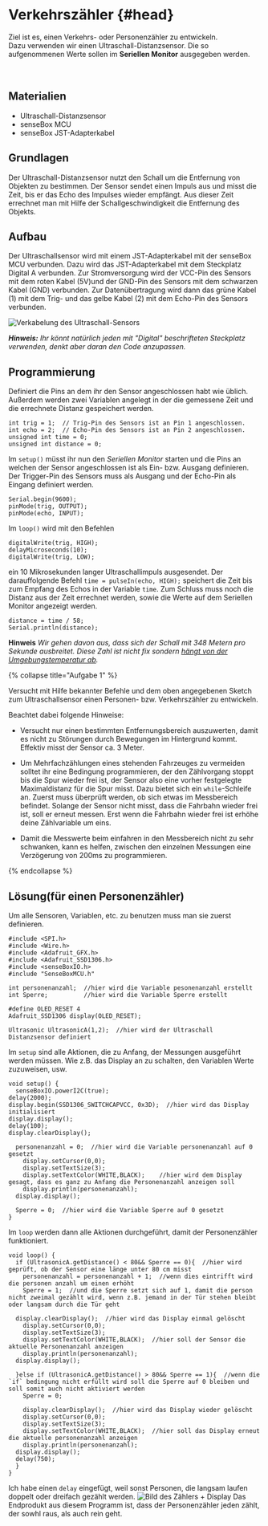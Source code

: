 # Verkehrszähler {#head}

<div class="description">
Ziel ist es, einen Verkehrs- oder Personenzähler zu entwickeln. <br>
Dazu verwenden wir einen Ultraschall-Distanzsensor.
Die so aufgenommenen Werte sollen im <b>Seriellen Monitor</b> ausgegeben werden.
</div>
<div class="line">
    <br>
    <br>
</div>

## Materialien
* Ultraschall-Distanzsensor
* senseBox MCU
* senseBox JST-Adapterkabel

## Grundlagen
Der Ultraschall-Distanzsensor nutzt den Schall um die Entfernung von Objekten zu bestimmen. Der Sensor sendet einen Impuls aus und misst die Zeit, bis er das Echo des Impulses wieder empfängt. Aus dieser Zeit errechnet man mit Hilfe der Schallgeschwindigkeit die Entfernung des Objekts.

## Aufbau
Der Ultraschallsensor wird mit einem JST-Adapterkabel mit der senseBox MCU verbunden. Dazu wird das JST-Adapterkabel mit dem Steckplatz Digital A verbunden.
Zur Stromversorgung wird der VCC-Pin des Sensors mit dem roten Kabel (5V)und der GND-Pin des Sensors mit
dem schwarzen Kabel (GND) verbunden. Zur Datenübertragung wird dann das grüne Kabel (1) mit dem Trig- und das gelbe Kabel (2) mit dem Echo-Pin des Sensors verbunden.

![Verkabelung des Ultraschall-Sensors](../../../pictures/projekte/Verkehrszaehler_v2.png)

***Hinweis:*** *Ihr könnt natürlich jeden mit "Digital" beschrifteten Steckplatz verwenden, denkt aber daran den Code anzupassen.*

## Programmierung

Definiert die Pins an dem ihr den Sensor angeschlossen habt wie üblich.
Außerdem werden zwei Variablen angelegt in der die gemessene Zeit und die errechnete Distanz gespeichert werden.

```arduino
int trig = 1;  // Trig-Pin des Sensors ist an Pin 1 angeschlossen.
int echo = 2;  // Echo-Pin des Sensors ist an Pin 2 angeschlossen.
unsigned int time = 0;
unsigned int distance = 0;
```

Im `setup()` müsst ihr nun den *Seriellen Monitor* starten und die Pins an welchen der Sensor angeschlossen ist als Ein- bzw. Ausgang definieren. Der Trigger-Pin des Sensors muss als Ausgang und der Echo-Pin als Eingang definiert werden.

```arduino
Serial.begin(9600);
pinMode(trig, OUTPUT);
pinMode(echo, INPUT);

```

Im `loop()` wird mit den Befehlen
```arduino
digitalWrite(trig, HIGH);
delayMicroseconds(10);
digitalWrite(trig, LOW);
```
ein 10 Mikrosekunden langer Ultraschallimpuls ausgesendet.
Der darauffolgende Befehl `time = pulseIn(echo, HIGH);` speichert die Zeit bis zum Empfang des Echos in der Variable `time`.
Zum Schluss muss noch die Distanz aus der Zeit errechnet werden, sowie die Werte auf dem Seriellen Monitor angezeigt werden.

```arduino
distance = time / 58;
Serial.println(distance);
```
**Hinweis** *Wir gehen davon aus, dass sich der Schall mit 348 Metern pro Sekunde ausbreitet. Diese Zahl ist nicht fix sondern [hängt von der Umgebungstemperatur ab](https://de.wikipedia.org/wiki/Schallgeschwindigkeit#Temperaturabh.C3.A4ngigkeit_in_Luft).*

{% collapse title="Aufgabe 1" %}

Versucht mit Hilfe bekannter Befehle und dem oben angegebenen Sketch zum Ultraschallsensor einen Personen- bzw. Verkehrszähler zu entwickeln.

Beachtet dabei folgende Hinweise:
- Versucht nur einen bestimmten Entfernungsbereich auszuwerten, damit es
nicht zu Störungen durch Bewegungen im Hintergrund kommt. Effektiv misst der Sensor ca. 3 Meter.

- Um Mehrfachzählungen eines stehenden Fahrzeuges zu vermeiden solltet ihr eine Bedingung programmieren, der den Zählvorgang stoppt bis die Spur wieder frei ist, der Sensor also eine vorher festgelegte Maximaldistanz für die Spur misst. Dazu bietet sich ein `while`-Schleife an. Zuerst muss überprüft werden, ob sich etwas im Messbereich befindet. Solange der Sensor nicht misst, dass die Fahrbahn wieder frei ist, soll er erneut messen. Erst wenn die Fahrbahn wieder frei ist erhöhe deine Zählvariable um eins.

- Damit die Messwerte beim einfahren in den Messbereich nicht zu sehr schwanken, kann es helfen, zwischen den einzelnen Messungen eine Verzögerung von 200ms zu programmieren.
    
{% endcollapse %}

## Lösung(für einen Personenzähler)

Um alle Sensoren, Variablen, etc. zu benutzen muss man sie zuerst definieren.
```arduino
#include <SPI.h>
#include <Wire.h>
#include <Adafruit_GFX.h>
#include <Adafruit_SSD1306.h>
#include <senseBoxIO.h>
#include "SenseBoxMCU.h"

int personenanzahl;  //hier wird die Variable pesonenanzahl erstellt
int Sperre;          //hier wird die Variable Sperre erstellt

#define OLED_RESET 4
Adafruit_SSD1306 display(OLED_RESET);

Ultrasonic UltrasonicA(1,2);  //hier wird der Ultraschall Distanzsensor definiert
```
Im `setup` sind alle Aktionen, die zu Anfang, der Messungen ausgeführt werden müssen. Wie z.B. das Display an zu schalten, den Variablen Werte zuzuweisen, usw.
```arduino
void setup() {
  senseBoxIO.powerI2C(true);
delay(2000);
display.begin(SSD1306_SWITCHCAPVCC, 0x3D);  //hier wird das Display initialisiert
display.display();
delay(100);
display.clearDisplay();

  personenanzahl = 0;  //hier wird die Variable personenanzahl auf 0 gesetzt
    display.setCursor(0,0);
    display.setTextSize(3);
    display.setTextColor(WHITE,BLACK);    //hier wird dem Display gesagt, dass es ganz zu Anfang die Personenanzahl anzeigen soll
    display.println(personenanzahl);
  display.display();

  Sperre = 0;  //hier wird die Variable Sperre auf 0 gesetzt
}
```
Im `loop` werden dann alle Aktionen durchgeführt, damit der Personenzähler funktioniert.
```arduino
void loop() {
  if (UltrasonicA.getDistance() < 80&& Sperre == 0){  //hier wird geprüft, ob der Sensor eine länge unter 80 cm misst
    personenanzahl = personenanzahl + 1;  //wenn dies eintrifft wird die personen anzahl um einen erhöht
    Sperre = 1;  //und die Sperre setzt sich auf 1, damit die person nicht zweimal gezählt wird, wenn z.B. jemand in der Tür stehen bleibt oder langsam durch die Tür geht
    
  display.clearDisplay();  //hier wird das Display einmal gelöscht
    display.setCursor(0,0);
    display.setTextSize(3);
    display.setTextColor(WHITE,BLACK);  //hier soll der Sensor die aktuelle Personenanzahl anzeigen
    display.println(personenanzahl);
  display.display();
  
  }else if (UltrasonicA.getDistance() > 80&& Sperre == 1){  //wenn die `if` bedingung nicht erfüllt wird soll die Sperre auf 0 bleiben und soll somit auch nicht aktiviert werden
    Sperre = 0;

    display.clearDisplay();  //hier wird das Display wieder gelöscht
    display.setCursor(0,0);
    display.setTextSize(3);
    display.setTextColor(WHITE,BLACK);  //hier soll das Display erneut die aktuelle personenanzahl anzeigen
    display.println(personenanzahl);
  display.display();
  delay(750);
  }
}
```
Ich habe einen `delay` eingefügt, weil sonst Personen, die langsam laufen doppelt oder dreifach gezählt werden.
![Bild des Zählers + Display](../../../pictures/projekte/Personenzähler.png)
Das Endprodukt aus diesem Programm ist, dass der Personenzähler jeden zählt, der sowhl raus, als auch rein geht.
